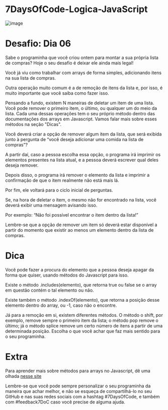 # 7DaysOfCode-Logica-JavaScript
![image](https://user-images.githubusercontent.com/68343463/161041964-654666c1-d4ca-428d-abcc-a7222c347176.png)

# Desafio: Dia 06

Sabe o programinha que você criou ontem para montar a sua própria lista de compras? Hoje o seu desafio é deixar ele ainda mais legal!

Você já viu como trabalhar com arrays de forma simples, adicionando itens na sua lista de compras.

Outra operação muito comum é a de remoção de itens da lista e, por isso, é muito importante que você saiba como fazer isso.

Pensando a fundo, existem N maneiras de deletar um item de uma lista. Você pode remover o primeiro item, o último, ou qualquer um do meio da lista. Cada uma dessas operações tem o seu próprio método dentro das documentações dos arrays em Javascript. Vamos falar mais sobre esses métodos na seção "Dicas".

Você deverá criar a opção de remover algum item da lista, que será exibida junto à pergunta de “você deseja adicionar uma comida na lista de compras”?

A partir daí, caso a pessoa escolha essa opção, o programa irá imprimir os elementos presentes na lista atual, e a pessoa deverá escrever qual deles deseja remover.

Depois disso, o programa irá remover o elemento da lista e imprimir a confirmação de que o item realmente não está mais lá.

Por fim, ele voltará para o ciclo inicial de perguntas.

Se, na hora de deletar o item, o mesmo não for encontrado na lista, você deverá exibir uma mensagem avisando isso.

Por exemplo: “Não foi possível encontrar o item dentro da lista!”

Lembre-se que a opção de remover um item só deverá estar disponível a partir do momento que existir ao menos um elemento dentro da lista de compras.

# Dica

Você pode fazer a procura do elemento que a pessoa deseja apagar da forma que quiser, usando métodos do Javascript para isso.

Existe o método .includes(elemento), que retorna true ou false se o array em questão contém o tal elemento ou não.

Existe também o método .indexOf(elemento), que retorna a posição desse elemento dentro do array, ou -1, caso não o encontre.

Já para a remoção em si, existem diferentes métodos. O método o shift, por exemplo, remove sempre o primeiro item da lista; o método pop remove o último; já o método splice remove um certo número de itens a partir de uma determinada posição. Escolha o que você achar que faz mais sentido para o seu programinha.

# Extra

Para aprender mais sobre métodos para arrays no Javascript, dê uma olhada  <a href="https://developer.mozilla.org/pt-BR/docs/Web/JavaScript/Reference/Global_Objects/Array?utm_source=ActiveCampaign&utm_medium=email&utm_content=%237DaysOfCode+-+L%C3%B3gica+JS+6%2F7%3A+%F0%9F%91%A9%F0%9F%8F%BD%E2%80%8D%F0%9F%92%BB+Remo%C3%A7%C3%A3o+de+Arrays&utm_campaign=%5BALURA+%237days+Of+Code%5D+%28L%C3%B3gica+de+Programa%C3%A7%C3%A3o+-+JavaScript%29+Dia+6%3A+Remo%C3%A7%C3%A3o+de+Arrays">nesse site</a>

Lembre-se que você pode sempre personalizar o seu programinha da maneira que achar melhor, e não se esqueça de compartilhá-lo no seu GitHub e nas suas redes sociais com a hashtag #7DaysOfCode, e também com #feedback7DoC caso você precise de alguma ajuda.
